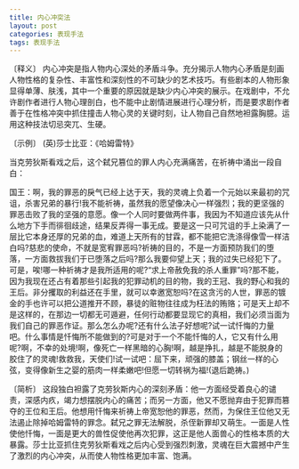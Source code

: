 ```yaml
---
title: 内心冲突法
layout: post
categories: 表现手法
tags: 表现手法
---
```


〔释义〕 内心冲突是指人物内心深处的矛盾斗争。充分揭示人物内心矛盾是刻画人物性格的复杂性、丰富性和深刻性的不可缺少的艺术技巧。有些剧本的人物形象显得单薄、肤浅，其中一个重要的原因就是缺少内心冲突的展示。在戏剧中，不允许剧作者进行人物心理剖白，也不能中止剧情进展进行心理分析，而是要求剧作者善于在性格冲突中抓住撞击人物心灵的关键时刻，让人物自己自然地袒露胸臆。运用这种技法切忌突兀、生硬。

〔示例〕 (英)莎士比亚：《哈姆雷特》

当克劳狄斯看戏之后，这个弑兄篡位的罪人内心充满痛苦，在祈祷中涌出一段自白：

国王：啊，我的罪恶的戾气已经上达于天，我的灵魂上负着一个元始以来最初的咒诅，杀害兄弟的暴行!我不能祈祷，虽然我的愿望像决心一样强烈；我的更坚强的罪恶击败了我的坚强的意愿。像一个人同时要做两件事，我因为不知道应该先从什么地方下手而徘徊歧途，结果反弄得一事无成。要是这一只可咒诅的手上染满了一层比它本身还厚的兄弟的血，难道上天所有的甘霖，都不能把它洗涤得像雪一样洁白吗?慈悲的使命，不就是宽宥罪恶吗?祈祷的目的，不是一方面预防我们的堕落，一方面救拔我们于已堕落之后吗?那么我要仰望上天；我的过失已经犯下了。可是，唉!哪一种祈祷才是我所适用的呢?“求上帝赦免我的杀人重罪”吗?那不能，因为我现在还占有着那些引起我的犯罪动机的目的物，我的王冠、我的野心和我的王后。非分攫取的利益还在手里，就可以幸邀宽恕吗?在这贪污的人世，罪恶的镀金的手也许可以把公道推开不顾，暴徒的赃物往往成为枉法的贿赂；可是天上却不是这样的，在那边一切都无可遁避，任何行动都要显现它的真相，我们必须当面为我们自己的罪恶作证。那么怎么办呢?还有什么法子好想呢?试一试忏悔的力量吧。什么事情是忏悔所不能做到的?可是对于一个不能忏悔的人，它又有什么用呢?啊，不幸的处境!啊，像死亡一样黑暗的心胸!啊，越是挣扎，越是不能脱身的胶住了的灵魂!救救我，天使们!试一试吧：屈下来，顽强的膝盖；钢丝一样的心弦，变得像新生之婴的筋肉一样柔嫩吧!但愿一切转祸为福!(退后跪祷。)

〔简析〕 这段独白袒露了克劳狄斯内心的深刻矛盾：他一方面经受着良心的谴责，深感内疚，竭力想摆脱内心的痛苦；而另一方面，他又不愿抛弃由于犯罪而篡夺的王位和王后。他想用忏悔来祈祷上帝宽恕他的罪恶，然而，为保住王位他又无法遏止除掉哈姆雷特的罪念。弑兄之罪无法解脱，杀侄新罪却又萌生。一面是人性使他忏悔，一面是更大的兽性促使他再次犯罪，这正是他人面兽心的性格本质的大暴露。莎士比亚抓住克劳狄斯看戏之后内心受到强烈刺激，灵魂在巨大震撼中产生了激烈的内心冲突，从而使人物性格更加丰富、饱满。 
